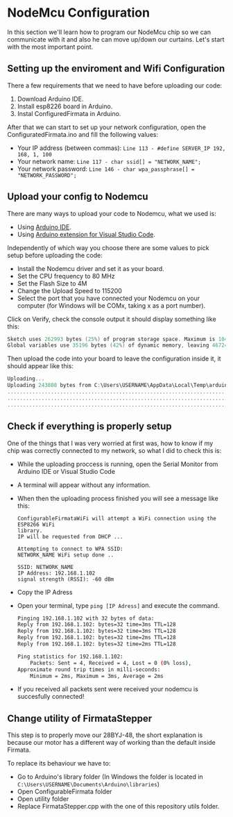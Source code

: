 # NodeMcu Configuration

In this section we'll learn how to program our NodeMcu chip so we can communicate with it and also he can move up/down our curtains. Let's start with the most important point.

## Setting up the enviroment and Wifi Configuration

There a few requirements that we need to have before uploading our code:

1. Download Arduino IDE.
2. Install esp8226 board in Arduino.
3. Instal ConfiguredFirmata in Arduino.

After that we can start to set up your network configuration, open the ConfiguratedFirmata.ino and fill the following values:

* Your IP address (between commas): `Line 113 - #define SERVER_IP 192, 168, 1, 100`
* Your network name: `Line 117 - char ssid[] = "NETWORK_NAME";`
* Your network password: `Line 146 - char wpa_passphrase[] = "NETWORK_PASSWORD";`

## Upload your config to Nodemcu

There are many ways to upload your code to Nodemcu, what we used is:

* Using [Arduino IDE](https://www.arduino.cc/en/Main/Software).
* Using
  [Arduino extension for Visual Studio Code](https://marketplace.visualstudio.com/items?itemName=vsciot-vscode.vscode-arduino).

Independently of which way you choose there are some values to pick setup before
uploading the code:

* Install the Nodemcu driver and set it as your board.
* Set the CPU frequency to 80 MHz
* Set the Flash Size to 4M
* Change the Upload Speed to 115200
* Select the port that you have connected your Nodemcu on your computer (for
  Windows will be COMx, taking x as a port number).

Click on Verify, check the console output it should display something like this:

```c
Sketch uses 262993 bytes (25%) of program storage space. Maximum is 1044464 bytes.
Global variables use 35196 bytes (42%) of dynamic memory, leaving 46724 bytes for local variables. Maximum is 81920 bytes.
```

Then upload the code into your board to leave the configuration inside it, it should appear like this:

```c
Uploading...
Uploading 243808 bytes from C:\Users\USERNAME\AppData\Local\Temp\arduino_build_405751/ConfiguredFirmata.ino.bin to flash at 0x00000000
................................................................................ [ 33% ]
................................................................................ [ 66% ]
...............................................................................  [ 100% ]
```

## Check if everything is properly setup

One of the things that I was very worried at first was, how to know if my chip
was correctly connected to my network, so what I did to check this is:

* While the uploading proccess is running, open the Serial Monitor from Arduino
  IDE or Visual Studio Code
* A terminal will appear without any information.
* When then the uploading process finished you will see a message like this:

  ```arduino
  ConfigurableFirmataWiFi will attempt a WiFi connection using the ESP8266 WiFi
  library.
  IP will be requested from DHCP ...

  Attempting to connect to WPA SSID:
  NETWORK_NAME WiFi setup done ..

  SSID: NETWORK_NAME
  IP Address: 192.168.1.102
  signal strength (RSSI): -60 dBm
  ```

* Copy the IP Adress
* Open your terminal, type `ping [IP Adress]` and execute the command.

  ```bash
  Pinging 192.168.1.102 with 32 bytes of data:
  Reply from 192.168.1.102: bytes=32 time=3ms TTL=128
  Reply from 192.168.1.102: bytes=32 time=3ms TTL=128
  Reply from 192.168.1.102: bytes=32 time=2ms TTL=128
  Reply from 192.168.1.102: bytes=32 time=2ms TTL=128

  Ping statistics for 192.168.1.102:
      Packets: Sent = 4, Received = 4, Lost = 0 (0% loss),
  Approximate round trip times in milli-seconds:
      Minimum = 2ms, Maximum = 3ms, Average = 2ms
  ```

* If you received all packets sent were received your nodemcu is succesfully
  connected!

## Change utility of FirmataStepper

This step is to properly move our 28BYJ-48, the short explanation is because our motor has a different way of working than the default inside Firmata.

To replace its behaviour we have to:

* Go to Arduino's library folder (In Windows the folder is located in `C:\Users\USERNAME\Documents\Arduino\libraries`)
* Open ConfigurableFirmata folder
* Open utility folder
* Replace FirmataStepper.cpp with the one of this repository utils folder.
